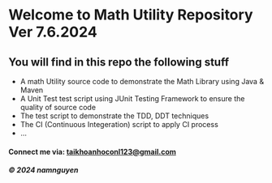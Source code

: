 # Welcome to Math Utility Repository Ver 7.6.2024

## You will find in this repo the following stuff

* A math Utility source code to demonstrate the Math Library using Java & Maven
* A Unit Test test script using JUnit Testing Framework to ensure the quality of source code
* The test script to demonstrate the TDD, DDT techniques 
* The CI (Continuous Integeration) script to apply CI process
* ...


#### Connect me via: taikhoanhoconl123@gmail.com

##### &#169; 2024 namnguyen
